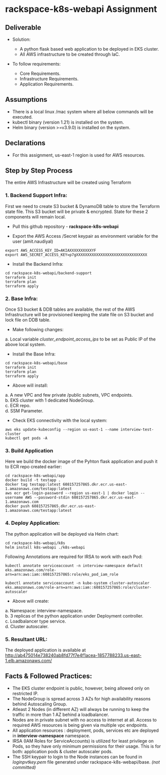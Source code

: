 # rackspace-k8s-webapi Assignment

## Deliverable

- Solution: 
	- A python flask based web application to be deployed in EKS cluster.
	- All AWS infrastructure to be created through IaC.
	
- To follow requirements:
	- Core Requirements.
	- Infrastructure Requirements.
	- Application Requirements.


## Assumptions

- There is a local linux /mac system where all below commands will be executed.
- kubectl binary (version 1.21) is installed on the system.
- Helm binary (version >=v3.9.0) is installed on the system.


## Declarations

- For this assignment, us-east-1 region is used for AWS resources.


## Step by Step Process

The entire AWS Infrastructure will be created using Terraform

### 1. Backend Support Infra:

First we need to create S3 bucket & DynamoDB table to store the Terraform state file. This S3 bucket will be private & encrypted. State for these 2 components will remain local.

- Pull this github repository - **rackspace-k8s-webapi**

- Export the AWS Access /Secret keypair as environment variable for the user (amit.naudiyal)

```
export AWS_ACCESS_KEY_ID=AKIAXXXXXXXXXXYF
export AWS_SECRET_ACCESS_KEY=p7gXXXXXXXXXXXXXXXXXXXXXXXXXXXXXXXX
```

- Install the Backend Infra:

```
cd rackspace-k8s-webapi/backend-support
terraform init
terraform plan
terraform apply
```


### 2. Base Infra:

Once S3 bucket & DDB tables are available, the rest of the AWS Infrastructure will be provisioned keeping the state file on S3 bucket and lock file on DDB table.

- Make following changes:

a. Local variable _cluster_endpoint_access_ips_ to be set as Public IP of the above local system.

- Install the Base Infra:

```
cd rackspace-k8s-webapi/base
terraform init
terraform plan
terraform apply
```

- Above will install:
	
a. A new VPC and few private /public subnets, VPC endpoints. <br>
b. EKS cluster with 1 dedicated NodeGroup. <br>
c. ECR repo. <br>
d. SSM Parameter.


- Check EKS connectivity with the local system:

```
aws eks update-kubeconfig --region us-east-1 --name interview-test-cluster
kubectl get pods -A

```


### 3. Build Application

Here we build the docker image of the Pyhton flask application and push it to ECR repo created earlier:

```
cd rackspace-k8s-webapi/app
docker build -t testapp .
docker tag testapp:latest 608157257865.dkr.ecr.us-east-1.amazonaws.com/testapp:latest
aws ecr get-login-password --region us-east-1 | docker login --username AWS --password-stdin 608157257865.dkr.ecr.us-east-1.amazonaws.com
docker push 608157257865.dkr.ecr.us-east-1.amazonaws.com/testapp:latest

```
	

### 4. Deploy Application:

The python application will be deployed via Helm chart:

```
cd rackspace-k8s-webapi/k8s
helm install k8s-webapi ./k8s-webapi
```

Following Annotations are required for IRSA to work with each Pod:

```
kubectl annotate serviceaccount -n interview-namespace default eks.amazonaws.com/role-arn=arn:aws:iam::608157257865:role/eks_pod_iam_role

kubectl annotate serviceaccount -n kube-system cluster-autoscaler eks.amazonaws.com/role-arn=arn:aws:iam::608157257865:role/cluster-autoscaler
```

- Above will create:

a. Namespace: interview-namespace. <br>
b. 3 replicas of the python application under Deployment controller. <br>
c. Loadbalancer type service. <br>
d. Cluster autoscaler.


### 5. Resultant URL:

The deployed application is available at http://ab475014e738240ab8fd77f7e4f1acea-1857788233.us-east-1.elb.amazonaws.com/




## Facts & Followed Practices:

- The EKS cluster endpoint is public, however, being allowed only on restricted IP.
- The NodeGroup is spread across 3 AZs for high availability reasons behind Autoscaling Group.
- Atleast 2 Nodes (in different AZ) will always be running to keep the traffic in more than 1 AZ behind a loadbalancer.
- Nodes are in private subnet with no access to internet at all. Access to required AWS resources is being given via multiple vpc endpoints.
- All application resources : deployment, pods, services etc are deployed in __interview-namespace__ namespace.
- IRSA (IAM Roles for ServiceAccounts) is utilized for least privilege on Pods, so they have only minimum permissions for their usage. This is for both: application pods & cluster autoscaler pods.
- The SSH keypair to login to the Node instances can be found in _loginpvtkey.pem_ file generated under rackspace-k8s-webapi/base. _(not committed)_